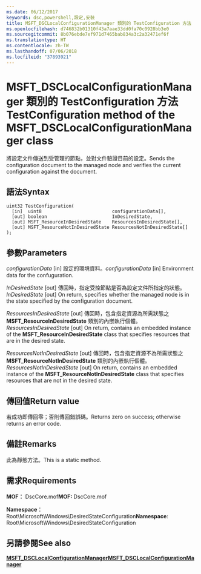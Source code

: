 ```yaml
---
ms.date: 06/12/2017
keywords: dsc,powershell,設定,安裝
title: MSFT_DSCLocalConfigurationManager 類別的 TestConfiguration 方法
ms.openlocfilehash: d746832b01310f43a7aae33dd0fa70c0928bb3e0
ms.sourcegitcommit: 8b076ebde7ef971d7465bab834a3c2a32471ef6f
ms.translationtype: HT
ms.contentlocale: zh-TW
ms.lasthandoff: 07/06/2018
ms.locfileid: "37893921"
---
```

# <a name="testconfiguration-method-of-the-msftdsclocalconfigurationmanager-class"></a><span data-ttu-id="9404b-103">MSFT_DSCLocalConfigurationManager 類別的 TestConfiguration 方法</span><span class="sxs-lookup"><span data-stu-id="9404b-103">TestConfiguration method of the MSFT_DSCLocalConfigurationManager class</span></span>

<span data-ttu-id="9404b-104">將設定文件傳送到受管理的節點，並對文件驗證目前的設定。</span><span class="sxs-lookup"><span data-stu-id="9404b-104">Sends the configuration document to the managed node and verifies the current configuration against the document.</span></span>

## <a name="syntax"></a><span data-ttu-id="9404b-105">語法</span><span class="sxs-lookup"><span data-stu-id="9404b-105">Syntax</span></span>

```mof
uint32 TestConfiguration(
  [in]  uint8                          configurationData[],
  [out] boolean                        InDesiredState,
  [out] MSFT_ResourceInDesiredState    ResourcesInDesiredState[],
  [out] MSFT_ResourceNotInDesiredState ResourcesNotInDesiredState[]
);
```

## <a name="parameters"></a><span data-ttu-id="9404b-106">參數</span><span class="sxs-lookup"><span data-stu-id="9404b-106">Parameters</span></span>

<span data-ttu-id="9404b-107">*configurationData* \[in\] 設定的環境資料。</span><span class="sxs-lookup"><span data-stu-id="9404b-107">*configurationData* \[in\] Environment data for the confuguration.</span></span>

<span data-ttu-id="9404b-108">*InDesiredState* \[out\] 傳回時，指定受控節點是否為設定文件所指定的狀態。</span><span class="sxs-lookup"><span data-stu-id="9404b-108">*InDesiredState* \[out\] On return, specifies whether the managed node is in the state specified by the configuration document.</span></span>

<span data-ttu-id="9404b-109">*ResourcesInDesiredState* \[out\] 傳回時，包含指定資源為所需狀態之 **MSFT_ResourceInDesiredState** 類別的內嵌執行個體。</span><span class="sxs-lookup"><span data-stu-id="9404b-109">*ResourcesInDesiredState* \[out\] On return, contains an embedded instance of the **MSFT_ResourceInDesiredState** class that specifies resources that are in the desired state.</span></span>

<span data-ttu-id="9404b-110">*ResourcesNotInDesiredState* \[out\] 傳回時，包含指定資源不為所需狀態之 **MSFT_ResourceNotInDesiredState** 類別的內嵌執行個體。</span><span class="sxs-lookup"><span data-stu-id="9404b-110">*ResourcesNotInDesiredState* \[out\] On return, contains an embedded instance of the **MSFT_ResourceNotInDesiredState** class that specifies resources that are not in the desired state.</span></span>

## <a name="return-value"></a><span data-ttu-id="9404b-111">傳回值</span><span class="sxs-lookup"><span data-stu-id="9404b-111">Return value</span></span>

<span data-ttu-id="9404b-112">若成功即傳回零；否則傳回錯誤碼。</span><span class="sxs-lookup"><span data-stu-id="9404b-112">Returns zero on success; otherwise returns an error code.</span></span>

## <a name="remarks"></a><span data-ttu-id="9404b-113">備註</span><span class="sxs-lookup"><span data-stu-id="9404b-113">Remarks</span></span>

<span data-ttu-id="9404b-114">此為靜態方法。</span><span class="sxs-lookup"><span data-stu-id="9404b-114">This is a static method.</span></span>

## <a name="requirements"></a><span data-ttu-id="9404b-115">需求</span><span class="sxs-lookup"><span data-stu-id="9404b-115">Requirements</span></span>

<span data-ttu-id="9404b-116">**MOF：** DscCore.mof</span><span class="sxs-lookup"><span data-stu-id="9404b-116">**MOF:** DscCore.mof</span></span>

<span data-ttu-id="9404b-117">**Namespace**：Root\Microsoft\Windows\DesiredStateConfiguration</span><span class="sxs-lookup"><span data-stu-id="9404b-117">**Namespace**: Root\Microsoft\Windows\DesiredStateConfiguration</span></span>

## <a name="see-also"></a><span data-ttu-id="9404b-118">另請參閱</span><span class="sxs-lookup"><span data-stu-id="9404b-118">See also</span></span>

[<span data-ttu-id="9404b-119">**MSFT_DSCLocalConfigurationManager**</span><span class="sxs-lookup"><span data-stu-id="9404b-119">**MSFT_DSCLocalConfigurationManager**</span></span>](msft-dsclocalconfigurationmanager.md)